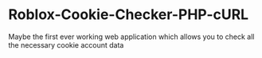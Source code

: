# Roblox-Cookie-Checker-PHP-cURL
Maybe the first ever working web application which allows you to check all the necessary cookie account data
